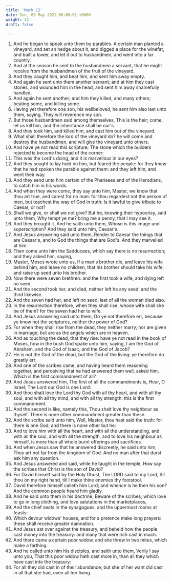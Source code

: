 ```yaml
---
title: 'Mark 12'
date: Sun, 09 May 2021 00:00:01 +0000
weight: 12
draft: false
  
---
```


1. And he began to speak unto them by parables. A certain man planted a vineyard, and set an hedge about it, and digged a place for the winefat, and built a tower, and let it out to husbandmen, and went into a far country.
2. And at the season he sent to the husbandmen a servant, that he might receive from the husbandmen of the fruit of the vineyard.
3. And they caught him, and beat him, and sent him away empty.
4. And again he sent unto them another servant; and at him they cast stones, and wounded him in the head, and sent him away shamefully handled.
5. And again he sent another; and him they killed, and many others; beating some, and killing some.
6. Having yet therefore one son, his wellbeloved, he sent him also last unto them, saying, They will reverence my son.
7. But those husbandmen said among themselves, This is the heir; come, let us kill him, and the inheritance shall be our's.
8. And they took him, and killed him, and cast him out of the vineyard.
9. What shall therefore the lord of the vineyard do? he will come and destroy the husbandmen, and will give the vineyard unto others.
10. And have ye not read this scripture; The stone which the builders rejected is become the head of the corner:
11. This was the Lord's doing, and it is marvellous in our eyes?
12. And they sought to lay hold on him, but feared the people: for they knew that he had spoken the parable against them: and they left him, and went their way.
13. And they send unto him certain of the Pharisees and of the Herodians, to catch him in his words.
14. And when they were come, they say unto him, Master, we know that thou art true, and carest for no man: for thou regardest not the person of men, but teachest the way of God in truth: Is it lawful to give tribute to Caesar, or not?
15. Shall we give, or shall we not give? But he, knowing their hypocrisy, said unto them, Why tempt ye me? bring me a penny, that I may see it.
16. And they brought it. And he saith unto them, Whose is this image and superscription? And they said unto him, Caesar's.
17. And Jesus answering said unto them, Render to Caesar the things that are Caesar's, and to God the things that are God's. And they marvelled at him.
18. Then come unto him the Sadducees, which say there is no resurrection; and they asked him, saying,
19. Master, Moses wrote unto us, If a man's brother die, and leave his wife behind him, and leave no children, that his brother should take his wife, and raise up seed unto his brother.
20. Now there were seven brethren: and the first took a wife, and dying left no seed.
21. And the second took her, and died, neither left he any seed: and the third likewise.
22. And the seven had her, and left no seed: last of all the woman died also.
23. In the resurrection therefore, when they shall rise, whose wife shall she be of them? for the seven had her to wife.
24. And Jesus answering said unto them, Do ye not therefore err, because ye know not the scriptures, neither the power of God?
25. For when they shall rise from the dead, they neither marry, nor are given in marriage; but are as the angels which are in heaven.
26. And as touching the dead, that they rise: have ye not read in the book of Moses, how in the bush God spake unto him, saying, I am the God of Abraham, and the God of Isaac, and the God of Jacob?
27. He is not the God of the dead, but the God of the living: ye therefore do greatly err.
28. And one of the scribes came, and having heard them reasoning together, and perceiving that he had answered them well, asked him, Which is the first commandment of all?
29. And Jesus answered him, The first of all the commandments is, Hear, O Israel; The Lord our God is one Lord:
30. And thou shalt love the Lord thy God with all thy heart, and with all thy soul, and with all thy mind, and with all thy strength: this is the first commandment.
31. And the second is like, namely this, Thou shalt love thy neighbour as thyself. There is none other commandment greater than these.
32. And the scribe said unto him, Well, Master, thou hast said the truth: for there is one God; and there is none other but he:
33. And to love him with all the heart, and with all the understanding, and with all the soul, and with all the strength, and to love his neighbour as himself, is more than all whole burnt offerings and sacrifices.
34. And when Jesus saw that he answered discreetly, he said unto him, Thou art not far from the kingdom of God. And no man after that durst ask him any question.
35. And Jesus answered and said, while he taught in the temple, How say the scribes that Christ is the son of David?
36. For David himself said by the Holy Ghost, The LORD said to my Lord, Sit thou on my right hand, till I make thine enemies thy footstool.
37. David therefore himself calleth him Lord; and whence is he then his son? And the common people heard him gladly.
38. And he said unto them in his doctrine, Beware of the scribes, which love to go in long clothing, and love salutations in the marketplaces,
39. And the chief seats in the synagogues, and the uppermost rooms at feasts:
40. Which devour widows' houses, and for a pretence make long prayers: these shall receive greater damnation.
41. And Jesus sat over against the treasury, and beheld how the people cast money into the treasury: and many that were rich cast in much.
42. And there came a certain poor widow, and she threw in two mites, which make a farthing.
43. And he called unto him his disciples, and saith unto them, Verily I say unto you, That this poor widow hath cast more in, than all they which have cast into the treasury:
44. For all they did cast in of their abundance; but she of her want did cast in all that she had, even all her living.
